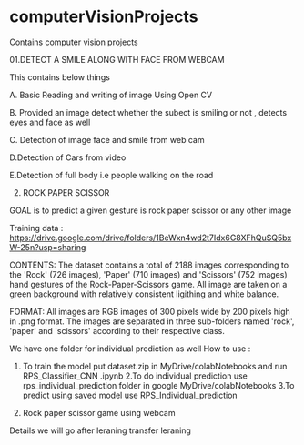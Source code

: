 # computerVisionProjects
Contains computer vision projects 

01.DETECT A SMILE ALONG WITH FACE FROM WEBCAM


   This contains below things 
   
   
   A. Basic Reading and writing of image Using Open CV
   
   B. Provided an image detect whether the subect is smiling or not , detects eyes and face as well 
   
   C. Detection of image face and smile from web cam 
   
   D.Detection of Cars from video 
   
   E.Detection of full body i.e people walking on the road 
   
 02. ROCK PAPER SCISSOR
 
   GOAL is to predict a given gesture is rock paper scissor or any other image 
   
   Training data :
   https://drive.google.com/drive/folders/1BeWxn4wd2t7Idx6G8XFhQuSQ5bxW-25n?usp=sharing

   CONTENTS: The dataset contains a total of 2188 images corresponding to the 
   'Rock' (726 images), 
   'Paper' (710 images) and 
   'Scissors' (752 images) 
   hand gestures of the Rock-Paper-Scissors game. All image are taken on a green background with relatively consistent ligithing and        white balance.

   FORMAT: All images are RGB images of 300 pixels wide by 200 pixels high in .png format. The images are separated in three sub-folders named 'rock', 'paper' and 'scissors' according to their respective class.
   
   We have one folder for individual prediction as well
   How to use :
   1. To train the model 
   put dataset.zip in MyDrive/colabNotebooks
   and run RPS_Classifier_CNN .ipynb
   2.To do individual prediction 
   use  rps_individual_prediction folder  in google MyDrive/colabNotebooks
   3.To predict using saved model 
   use RPS_Individual_prediction
   
03. Rock paper scissor game using webcam 

Details we will go after leraning transfer leraning 
   
   


